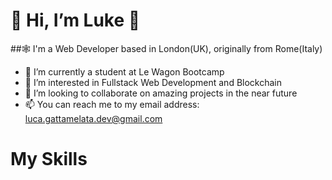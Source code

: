 # 👋 Hi, I’m Luke 🎵
##🕸️ I'm a Web Developer based in London(UK), originally from Rome(Italy)
- 🌱 I’m currently a student at Le Wagon Bootcamp
- 👀 I’m interested in Fullstack Web Development and Blockchain
- 💞️ I’m looking to collaborate on amazing projects in the near future
- 📫 You can reach me to my email address: luca.gattamelata.dev@gmail.com
# My Skills

<!---
lucagi89/lucagi89 is a ✨ special ✨ repository because its `README.md` (this file) appears on your GitHub profile.
You can click the Preview link to take a look at your changes.
--->
